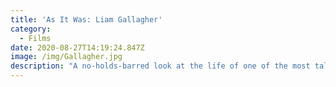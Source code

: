 ```yaml
---
title: 'As It Was: Liam Gallagher'
category:
  - Films
date: 2020-08-27T14:19:24.847Z
image: /img/Gallagher.jpg
description: "A no-holds-barred look at the life of one of the most talked-about and charismatic artists of his generation.\t\t\t\t\t\t"
---
```



